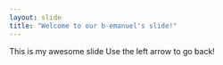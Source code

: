 ```yaml
---
layout: slide
title: "Welcome to our b-emanuel's slide!"
---
```

This is my awesome slide
Use the left arrow to go back!
